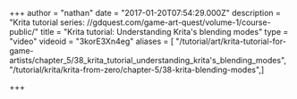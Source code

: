 +++
author = "nathan"
date = "2017-01-20T07:54:29.000Z"
description = "Krita tutorial series: //gdquest.com/game-art-quest/volume-1/course-public/"
title = "Krita tutorial: Understanding Krita's blending modes"
type = "video"
videoid = "3korE3Xn4eg"
aliases = [ "/tutorial/art/krita-tutorial-for-game-artists/chapter_5/38_krita_tutorial_understanding_krita's_blending_modes", "/tutorial/krita/krita-from-zero/chapter-5/38-krita-blending-modes",]

+++